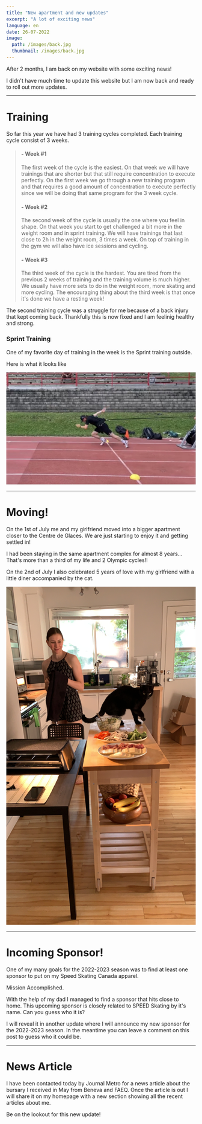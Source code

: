 ```yaml
---
title: "New apartment and new updates"
excerpt: "A lot of exciting news"
language: en
date: 26-07-2022
image:
  path: /images/back.jpg
  thumbnail: /images/back.jpg
---
```


After 2 months, I am back on my website with some exciting news! 

I didn't have much time to update this website but I am now back and ready to roll out more updates.

---
# Training

So far this year we have had 3 training cycles completed. Each training cycle consist of 3 weeks. 

> #### - Week #1
> The first week of the cycle is the easiest. On that week we will have trainings that are shorter but that still require concentration to execute perfectly. On the first week we go through a new training program and that requires a good amount of concentration to execute perfectly since we will be doing that same program for the 3 week cycle. 
> #### - Week #2
> The second week of the cycle is usually the one where you feel in shape. On that week you start to get challenged a bit more in the weight room and in sprint training. We will have trainings that last close to 2h in the weight room, 3 times a week. On top of training in the gym we will also have ice sessions and cycling.
> #### - Week #3
> The third week of the cycle is the hardest. You are tired from the previous 2 weeks of training and the training volume is much higher. We usually have more sets to do in the weight room, more skating and more cycling. The encouraging thing about the third week is that once it's done we have a resting week! 

The second training cycle was a struggle for me because of a back injury that kept coming back. Thankfully this is now fixed and I am feelinig healthy and strong. 


### Sprint Training

One of my favorite day of training in the week is the Sprint training outside. 

Here is what it looks like

![Sprint Training](/images/sprints.jpg)  

---
# Moving! 

On the 1st of July me and my girlfriend moved into a bigger apartment closer to the Centre de Glaces. We are just starting to enjoy it and getting settled in! 

I had been staying in the same apartment complex for almost 8 years... That's more than a third of my life and 2 Olympic cycles!! 

On the 2nd of July I also celebrated 5 years of love with my girlfriend with a little diner accompanied by the cat.

![Diner](/images/diner.JPG) 

---
# Incoming Sponsor!

One of my many goals for the 2022-2023 season was to find at least one sponsor to put on my Speed Skating Canada apparel. 

Mission Accomplished. 

With the help of my dad I managed to find a sponsor that hits close to home. This upcoming sponsor is closely related to SPEED Skating by it's name. Can you guess who it is? 

I will reveal it in another update where I will announce my new sponsor for the 2022-2023 season. In the meantime you can leave a comment on this post to guess who it could be.

---
# News Article

I have been contacted today by Journal Metro for a news article about the bursary I received in May from Beneva and FAEQ. Once the article is out I will share it on my homepage with a new section showing all the recent articles about me.

Be on the lookout for this new update!

